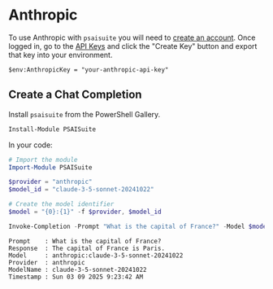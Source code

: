 # Anthropic 

To use Anthropic with `psaisuite` you will need to [create an account](https://console.anthropic.com/login). Once logged in, go to the [API Keys](https://console.anthropic.com/settings/keys)
and click the "Create Key" button and export that key into your environment.

```shell
$env:AnthropicKey = "your-anthropic-api-key"
```

## Create a Chat Completion

Install `psaisuite` from the PowerShell Gallery.

```powershell
Install-Module PSAISuite
```

In your code:

```powershell
# Import the module
Import-Module PSAISuite

$provider = "anthropic"
$model_id = "claude-3-5-sonnet-20241022"

# Create the model identifier
$model = "{0}:{1}" -f $provider, $model_id

Invoke-Completion -Prompt "What is the capital of France?" -Model $model
```

```shell
Prompt    : What is the capital of France?
Response  : The capital of France is Paris.
Model     : anthropic:claude-3-5-sonnet-20241022
Provider  : anthropic
ModelName : claude-3-5-sonnet-20241022
Timestamp : Sun 03 09 2025 9:23:42 AM
```